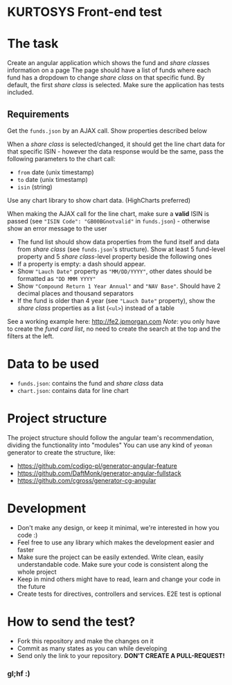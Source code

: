 # KURTOSYS Front-end test

# The task
Create an angular application which shows the fund and *share class*es information on a page
The page should have a list of funds where each fund has a dropdown to change *share class* on that specific fund. By default, the first *share class* is selected.
Make sure the application has tests included.

## Requirements
Get the `funds.json` by an AJAX call. Show properties described below

When a *share class* is selected/changed, it should get the line chart data for that specific ISIN - however the data response would be the same, pass the following parameters to the chart call:
- `from` date (unix timestamp)
- `to` date (unix timestamp)
- `isin` (string)

Use any chart library to show chart data. (HighCharts preferred)

When making the AJAX call for the line chart, make sure a **valid** ISIN is passed (see `"ISIN Code": "GB00BGnotvalid"` in `funds.json`) - otherwise show an error message to the user

- The fund list should show data properties from the fund itself and data from *share class* (see `funds.json`'s structure). Show at least 5 fund-level property and 5 *share class*-level property beside the following ones
- If a property is empty: a dash should appear.
- Show `"Lauch Date"` property as `"MM/DD/YYYY"`, other dates should be formatted as `"DD MMM YYYY"`
- Show `"Compound Return 1 Year Annual"` and `"NAV Base"`. Should have 2 decimal places and thousand separators
- If the fund is older than 4 year (see `"Lauch Date"` property), show the *share class* properties as a list (`<ul>`) instead of a table

See a working example here: http://fe2.jpmorgan.com
*Note*: you only have to create the *fund card list*, no need to create the search at the top and the filters at the left.

# Data to be used
- `funds.json`: contains the fund and *share class* data
- `chart.json`: contains data for line chart

# Project structure
The project structure should follow the angular team's recommendation, dividing the functionality into "modules"
You can use any kind of `yeoman` generator to create the structure, like:
- https://github.com/codigo-pl/generator-angular-feature
- https://github.com/DaftMonk/generator-angular-fullstack
- https://github.com/cgross/generator-cg-angular

# Development
- Don't make any design, or keep it minimal, we're interested in how you code :)
- Feel free to use any library which makes the development easier and faster
- Make sure the project can be easily extended. Write clean, easily understandable code. Make sure your code is consistent along the whole project
- Keep in mind others might have to read, learn and change your code in the future
- Create tests for directives, controllers and services. E2E test is optional


# How to send the test?
- Fork this repository and make the changes on it
- Commit as many states as you can while developing
- Send only the link to your repository. **DON'T CREATE A PULL-REQUEST!**

### gl;hf :)

